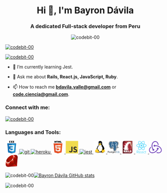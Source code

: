 <h1 align="center">Hi 👋, I'm Bayron Dávila</h1>
<h3 align="center">A dedicated Full-stack developer from Peru</h3>

<p align="center"> <img src="https://media.slid.es/uploads/20063/images/5199408/front-end-developers-openings-1.gif" alt="codebit-00" /> </p>

<p align="left"> <a href="https://github.com/ryo-ma/github-profile-trophy"><img src="https://github-profile-trophy.vercel.app/?username=codebit-00&rank=S" alt="codebit-00" /></a> </p>

<p align="left"> <a href="https://twitter.com/bdavalle" target="blank"><img src="https://img.shields.io/twitter/follow/bdavalle?logo=twitter&style=for-the-badge" alt="codebit-00" /></a> </p>

- :seedling: I’m currently learning Jest.
  
- 💬 Ask me about **Rails, React.js, JavaScript, Ruby**.

- 📫 How to reach me **bdavila.valle@gmail.com** or **code.ciencia@gmail.com**.

<h3 align="left">Connect with me:</h3>
<p align="left">
<a href="https://twitter.com/bdavalle" target="blank"><img align="center" src="https://cdn.jsdelivr.net/npm/simple-icons@3.0.1/icons/twitter.svg" alt="codebit-00" height="30" width="40" /></a>

<h3 align="left">Languages and Tools:</h3>
<p align="left"> <a href="https://www.w3schools.com/css/" target="_blank"> <img src="https://raw.githubusercontent.com/devicons/devicon/master/icons/css3/css3-original-wordmark.svg" alt="css3" width="40" height="40"/> </a> <a href="https://git-scm.com/" target="_blank"> <img src="https://www.vectorlogo.zone/logos/git-scm/git-scm-icon.svg" alt="git" width="40" height="40"/> </a> <a href="https://heroku.com" target="_blank"> <img src="https://www.vectorlogo.zone/logos/heroku/heroku-icon.svg" alt="heroku" width="40" height="40"/> </a> <a href="https://www.w3.org/html/" target="_blank"> <img src="https://raw.githubusercontent.com/devicons/devicon/master/icons/html5/html5-original-wordmark.svg" alt="html5" width="40" height="40"/> </a> <a href="https://developer.mozilla.org/en-US/docs/Web/JavaScript" target="_blank"> <img src="https://raw.githubusercontent.com/devicons/devicon/master/icons/javascript/javascript-original.svg" alt="javascript" width="40" height="40"/> </a> <a href="https://jestjs.io" target="_blank"> <img src="https://www.vectorlogo.zone/logos/jestjsio/jestjsio-icon.svg" alt="jest" width="40" height="40"/> </a> <a href="https://www.linux.org/" target="_blank"> <img src="https://raw.githubusercontent.com/devicons/devicon/master/icons/linux/linux-original.svg" alt="linux" width="40" height="40"/> </a> <a href="https://www.postgresql.org" target="_blank"> <img src="https://raw.githubusercontent.com/devicons/devicon/master/icons/postgresql/postgresql-original-wordmark.svg" alt="postgresql" width="40" height="40"/> </a> <a href="https://rubyonrails.org" target="_blank"> <img src="https://raw.githubusercontent.com/devicons/devicon/master/icons/rails/rails-original-wordmark.svg" alt="rails" width="40" height="40"/> </a> <a href="https://reactjs.org/" target="_blank"> <img src="https://raw.githubusercontent.com/devicons/devicon/master/icons/react/react-original-wordmark.svg" alt="react" width="40" height="40"/> </a> <a href="https://redux.js.org" target="_blank"> <img src="https://raw.githubusercontent.com/devicons/devicon/master/icons/redux/redux-original.svg" alt="redux" width="40" height="40"/> </a> <a href="https://www.ruby-lang.org/en/" target="_blank"> <img src="https://raw.githubusercontent.com/devicons/devicon/master/icons/ruby/ruby-original.svg" alt="ruby" width="40" height="40"/> </a></p>

<p><img align="left" src="https://github-readme-stats.vercel.app/api/top-langs?username=codebit-00&show_icons=true&locale=en&layout=compact" alt="codebit-00" /></p>

[![Bayron Dávila GitHub stats](https://github-readme-stats.vercel.app/api?username=codebit-00&count_private=true&hide=stars,prs,issues,contribs)](https://github.com/anuraghazra/github-readme-stats)

<p><img align="center" src="https://github-readme-streak-stats.herokuapp.com/?user=codebit-00&" alt="codebit-00" /></p>
